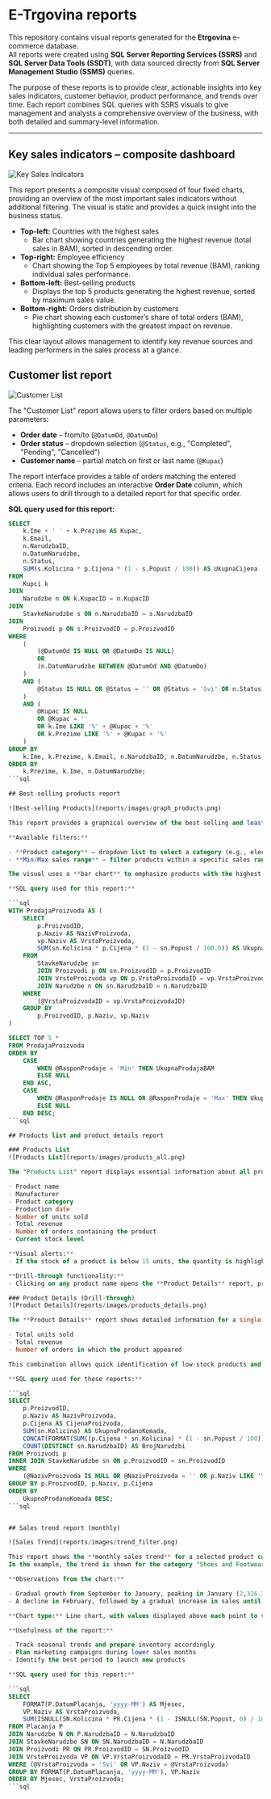 # E-Trgovina reports

This repository contains visual reports generated for the **Etrgovina** e-commerce database.  
All reports were created using **SQL Server Reporting Services (SSRS)** and **SQL Server Data Tools (SSDT)**, with data sourced directly from **SQL Server Management Studio (SSMS)** queries.  

The purpose of these reports is to provide clear, actionable insights into key sales indicators, customer behavior, product performance, and trends over time. Each report combines SQL queries with SSRS visuals to give management and analysts a comprehensive overview of the business, with both detailed and summary-level information.

---

## Key sales indicators – composite dashboard
![Key Sales Indicators](reports/images/all_graphs.png)

This report presents a composite visual composed of four fixed charts, providing an overview of the most important sales indicators without additional filtering. The visual is static and provides a quick insight into the business status.

- **Top-left:** Countries with the highest sales  
  - Bar chart showing countries generating the highest revenue (total sales in BAM), sorted in descending order.
- **Top-right:** Employee efficiency  
  - Chart showing the Top 5 employees by total revenue (BAM), ranking individual sales performance.
- **Bottom-left:** Best-selling products  
  - Displays the top 5 products generating the highest revenue, sorted by maximum sales value.
- **Bottom-right:** Orders distribution by customers  
  - Pie chart showing each customer’s share of total orders (BAM), highlighting customers with the greatest impact on revenue.

This clear layout allows management to identify key revenue sources and leading performers in the sales process at a glance.


## Customer list report

![Customer List](reports/images/customers_details.png)

The "Customer List" report allows users to filter orders based on multiple parameters:

- **Order date** – from/to (`@DatumOd`, `@DatumDo`)  
- **Order status** – dropdown selection (`@Status`, e.g., "Completed", "Pending", "Cancelled")  
- **Customer name** – partial match on first or last name (`@Kupac`)  

The report interface provides a table of orders matching the entered criteria. Each record includes an interactive **Order Date** column, which allows users to drill through to a detailed report for that specific order.

**SQL query used for this report:**

```sql
SELECT 
    k.Ime + ' ' + k.Prezime AS Kupac,
    k.Email,
    n.NarudzbaID,
    n.DatumNarudzbe,
    n.Status,
    SUM(s.Kolicina * p.Cijena * (1 - s.Popust / 100)) AS UkupnaCijena
FROM 
    Kupci k
JOIN 
    Narudzbe n ON k.KupacID = n.KupacID
JOIN 
    StavkeNarudzbe s ON n.NarudzbaID = s.NarudzbaID
JOIN 
    Proizvodi p ON s.ProizvodID = p.ProizvodID
WHERE
    (
        (@DatumOd IS NULL OR @DatumDo IS NULL) 
        OR 
        (n.DatumNarudzbe BETWEEN @DatumOd AND @DatumDo)
    )
    AND (
        @Status IS NULL OR @Status = '' OR @Status = 'Svi' OR n.Status = @Status
    )
    AND (
        @Kupac IS NULL 
        OR @Kupac = '' 
        OR k.Ime LIKE '%' + @Kupac + '%' 
        OR k.Prezime LIKE '%' + @Kupac + '%'
    )
GROUP BY 
    k.Ime, k.Prezime, k.Email, n.NarudzbaID, n.DatumNarudzbe, n.Status
ORDER BY 
    k.Prezime, k.Ime, n.DatumNarudzbe;
```sql

## Best-selling products report

![Best-selling Products](reports/images/graph_products.png)

This report provides a graphical overview of the best-selling and least-selling products based on total sales value (in BAM). Users can interactively filter the data to focus on specific categories or sales ranges.

**Available filters:**

- **Product category** – dropdown list to select a category (e.g., electronics, clothing, food) (`@VrstaProizvodaID`)  
- **Min/Max sales range** – filter products within a specific sales range, highlighting top-performing or underperforming items (`@RasponProdaje`)

The visual uses a **bar chart** to emphasize products with the highest and lowest revenue. This allows quick identification of sales trends and products that either generate the most revenue or require additional attention in the sales strategy.

**SQL query used for this report:**

```sql
WITH ProdajaProizvoda AS (
    SELECT 
        p.ProizvodID,
        p.Naziv AS NazivProizvoda,
        vp.Naziv AS VrstaProizvoda,
        SUM(sn.Kolicina * p.Cijena * (1 - sn.Popust / 100.0)) AS UkupnaProdajaBAM
    FROM 
        StavkeNarudzbe sn
        JOIN Proizvodi p ON sn.ProizvodID = p.ProizvodID
        JOIN VrsteProizvoda vp ON p.VrstaProizvodaID = vp.VrstaProizvodaID
        JOIN Narudzbe n ON sn.NarudzbaID = n.NarudzbaID
    WHERE
        (@VrstaProizvodaID = vp.VrstaProizvodaID)
    GROUP BY 
        p.ProizvodID, p.Naziv, vp.Naziv
)

SELECT TOP 5 *
FROM ProdajaProizvoda
ORDER BY 
    CASE 
        WHEN @RasponProdaje = 'Min' THEN UkupnaProdajaBAM 
        ELSE NULL 
    END ASC,
    CASE 
        WHEN @RasponProdaje IS NULL OR @RasponProdaje = 'Max' THEN UkupnaProdajaBAM 
        ELSE NULL 
    END DESC;
```sql

## Products list and product details report

### Products List
![Products List](reports/images/products_all.png)

The "Products List" report displays essential information about all products in the system, including:

- Product name  
- Manufacturer  
- Product category  
- Production date  
- Number of units sold  
- Total revenue  
- Number of orders containing the product  
- Current stock level  

**Visual alerts:**  
- If the stock of a product is below 15 units, the quantity is highlighted in **red**, drawing attention to low inventory levels.  

**Drill-through functionality:**  
- Clicking on any product name opens the **Product Details** report, providing additional insights.

### Product Details (Drill-through)
![Product Details](reports/images/products_details.png)

The **Product Details** report shows detailed information for a single product selected from the Products List:

- Total units sold  
- Total revenue  
- Number of orders in which the product appeared  

This combination allows quick identification of low-stock products and gives access to detailed sales analysis for individual items, helping management make informed inventory and sales decisions.

**SQL query used for these reports:**

```sql
SELECT 
    p.ProizvodID,
    p.Naziv AS NazivProizvoda,
    p.Cijena AS CijenaProizvoda,
    SUM(sn.Kolicina) AS UkupnoProdanoKomada,
    CONCAT(FORMAT(SUM((p.Cijena * sn.Kolicina) * (1 - sn.Popust / 100)), 'N2'), ' BAM') AS UkupnaZarada,
    COUNT(DISTINCT sn.NarudzbaID) AS BrojNarudzbi
FROM Proizvodi p
INNER JOIN StavkeNarudzbe sn ON p.ProizvodID = sn.ProizvodID
WHERE 
    (@NazivProizvoda IS NULL OR @NazivProizvoda = '' OR p.Naziv LIKE '%' + @NazivProizvoda + '%')
GROUP BY p.ProizvodID, p.Naziv, p.Cijena
ORDER BY 
    UkupnoProdanoKomada DESC;
```sql


## Sales trend report (monthly)

![Sales Trend](reports/images/trend_filter.png)

This report shows the **monthly sales trend** for a selected product category, helping to analyze seasonal fluctuations and purchasing patterns.  
In the example, the trend is shown for the category "Shoes and Footwear," but the user can select any product category via a dropdown to view its sales performance over time.

**Observations from the chart:**

- Gradual growth from September to January, peaking in January (2,326.34 BAM), likely due to post-holiday shopping or seasonal discounts.  
- A decline in February, followed by a gradual increase in sales until April.  

**Chart type:** Line chart, with values displayed above each point to visualize the pace and intensity of changes clearly.

**Usefulness of the report:**

- Track seasonal trends and prepare inventory accordingly  
- Plan marketing campaigns during lower sales months  
- Identify the best period to launch new products  

**SQL query used for this report:**

```sql
SELECT 
    FORMAT(P.DatumPlacanja, 'yyyy-MM') AS Mjesec,
    VP.Naziv AS VrstaProizvoda,
    SUM(ISNULL(SN.Kolicina * PR.Cijena * (1 - ISNULL(SN.Popust, 0) / 100.0), 0)) AS UkupnaProdaja
FROM Placanja P
JOIN Narudzbe N ON P.NarudzbaID = N.NarudzbaID
JOIN StavkeNarudzbe SN ON SN.NarudzbaID = N.NarudzbaID
JOIN Proizvodi PR ON PR.ProizvodID = SN.ProizvodID
JOIN VrsteProizvoda VP ON VP.VrstaProizvodaID = PR.VrstaProizvodaID
WHERE (@VrstaProizvoda = 'Svi' OR VP.Naziv = @VrstaProizvoda)
GROUP BY FORMAT(P.DatumPlacanja, 'yyyy-MM'), VP.Naziv
ORDER BY Mjesec, VrstaProizvoda;
```sql
